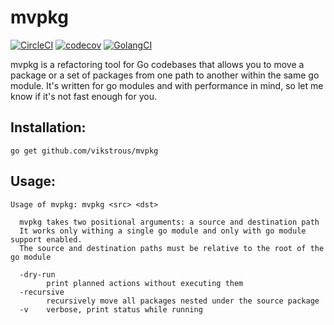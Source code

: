 # mvpkg

[![CircleCI](https://circleci.com/gh/vikstrous/mvpkg.svg?style=svg)](https://circleci.com/gh/vikstrous/mvpkg)
[![codecov](https://codecov.io/gh/vikstrous/mvpkg/branch/master/graph/badge.svg)](https://codecov.io/gh/vikstrous/mvpkg)
[![GolangCI](https://golangci.com/badges/github.com/vikstrous/mvpkg.svg)](https://golangci.com/r/github.com/vikstrous/mvpkg)

mvpkg is a refactoring tool for Go codebases that allows you to move a package
or a set of packages from one path to another within the same go module. It's
written for go modules and with performance in mind, so let me know if it's not
fast enough for you.


## Installation:

```
go get github.com/vikstrous/mvpkg
```

## Usage:

```
Usage of mvpkg: mvpkg <src> <dst>

  mvpkg takes two positional arguments: a source and destination path
  It works only withing a single go module and only with go module support enabled.
  The source and destination paths must be relative to the root of the go module

  -dry-run
        print planned actions without executing them
  -recursive
        recursively move all packages nested under the source package
  -v    verbose, print status while running
```
